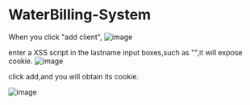 # WaterBilling-System
When you click "add client", 
![image](https://user-images.githubusercontent.com/56795018/221333339-79de63bb-6abf-4eed-ba3a-3a1aadddcd39.png)

enter a XSS script in the lastname input boxes,such as "<script>alert(document.cookie)</script>",it will expose cookie.
![image](https://user-images.githubusercontent.com/56795018/221333584-a8c81a1c-9392-4a6e-b454-1ff1298398c0.png)

click add,and you will obtain its cookie.

![image](https://user-images.githubusercontent.com/56795018/221333611-c7525da2-2448-4d29-8c3e-cf4850c477ab.png)
